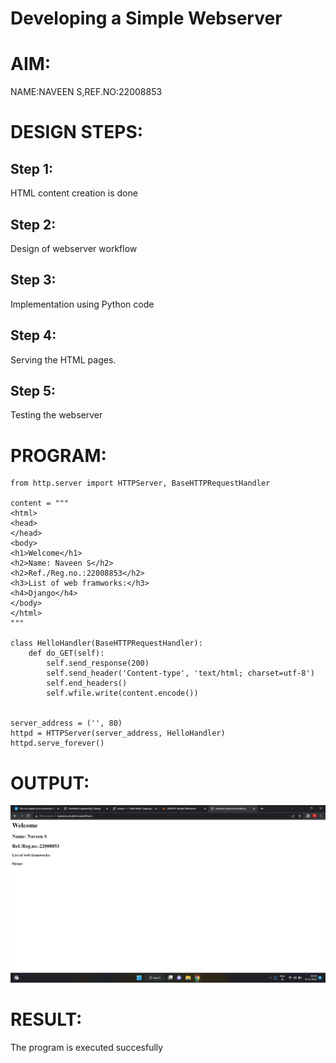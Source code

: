 # Developing a Simple Webserver

# AIM:

NAME:NAVEEN S,REF.NO:22008853

# DESIGN STEPS:

## Step 1:

HTML content creation is done

## Step 2:

Design of webserver workflow

## Step 3:

Implementation using Python code

## Step 4:

Serving the HTML pages.

## Step 5:

Testing the webserver

# PROGRAM:
```
from http.server import HTTPServer, BaseHTTPRequestHandler

content = """
<html>
<head>
</head>
<body>
<h1>Welcome</h1>
<h2>Name: Naveen S</h2>
<h2>Ref./Reg.no.:22008853</h2>
<h3>List of web framworks:</h3>
<h4>Django</h4>
</body>
</html>
"""

class HelloHandler(BaseHTTPRequestHandler):
    def do_GET(self):
        self.send_response(200)
        self.send_header('Content-type', 'text/html; charset=utf-8')
        self.end_headers()
        self.wfile.write(content.encode())


server_address = ('', 80)
httpd = HTTPServer(server_address, HelloHandler)
httpd.serve_forever()
```
# OUTPUT:

![sme_s](op.png)

# RESULT:

The program is executed succesfully

